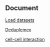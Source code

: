 
## Document

[Load datasets](https://github.com/zhou-ran/SCAR/blob/main/document/load_assay.md)

[Deduplemex](https://github.com/zhou-ran/SCAR/blob/main/document/snakemake.md)


[cell-cell interaction](https://github.com/zhou-ran/SCAR/blob/main/document/cellinteraction.md)